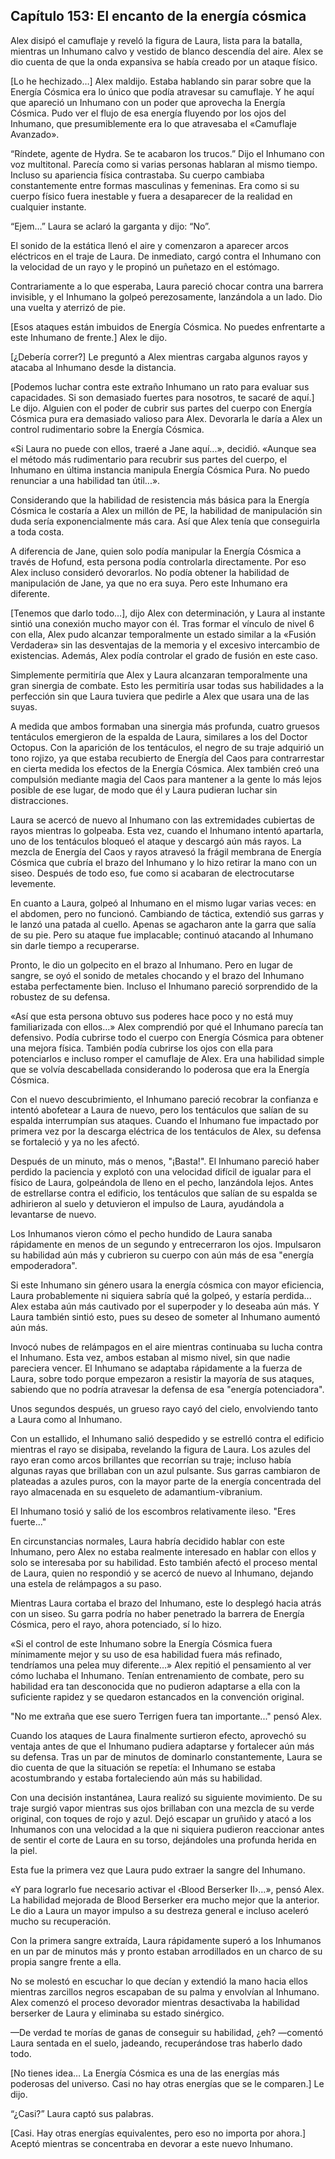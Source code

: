 
## Capítulo 153: El encanto de la energía cósmica


Alex disipó el camuflaje y reveló la figura de Laura, lista para la batalla, mientras un Inhumano calvo y vestido de blanco descendía del aire. Alex se dio cuenta de que la onda expansiva se había creado por un ataque físico.

[Lo he hechizado…] Alex maldijo. Estaba hablando sin parar sobre que la Energía Cósmica era lo único que podía atravesar su camuflaje. Y he aquí que apareció un Inhumano con un poder que aprovecha la Energía Cósmica. Pudo ver el flujo de esa energía fluyendo por los ojos del Inhumano, que presumiblemente era lo que atravesaba el «Camuflaje Avanzado».

“Ríndete, agente de Hydra. Se te acabaron los trucos.” Dijo el Inhumano con voz multitonal. Parecía como si varias personas hablaran al mismo tiempo. Incluso su apariencia física contrastaba. Su cuerpo cambiaba constantemente entre formas masculinas y femeninas. Era como si su cuerpo físico fuera inestable y fuera a desaparecer de la realidad en cualquier instante.

“Ejem…” Laura se aclaró la garganta y dijo: “No”.

El sonido de la estática llenó el aire y comenzaron a aparecer arcos eléctricos en el traje de Laura. De inmediato, cargó contra el Inhumano con la velocidad de un rayo y le propinó un puñetazo en el estómago.

Contrariamente a lo que esperaba, Laura pareció chocar contra una barrera invisible, y el Inhumano la golpeó perezosamente, lanzándola a un lado. Dio una vuelta y aterrizó de pie.

[Esos ataques están imbuidos de Energía Cósmica. No puedes enfrentarte a este Inhumano de frente.] Alex le dijo.

[¿Debería correr?] Le preguntó a Alex mientras cargaba algunos rayos y atacaba al Inhumano desde la distancia.

[Podemos luchar contra este extraño Inhumano un rato para evaluar sus capacidades. Si son demasiado fuertes para nosotros, te sacaré de aquí.] Le dijo. Alguien con el poder de cubrir sus partes del cuerpo con Energía Cósmica pura era demasiado valioso para Alex. Devorarla le daría a Alex un control rudimentario sobre la Energía Cósmica.

«Si Laura no puede con ellos, traeré a Jane aquí...», decidió. «Aunque sea el método más rudimentario para recubrir sus partes del cuerpo, el Inhumano en última instancia manipula Energía Cósmica Pura. No puedo renunciar a una habilidad tan útil...».

Considerando que la habilidad de resistencia más básica para la Energía Cósmica le costaría a Alex un millón de PE, la habilidad de manipulación sin duda sería exponencialmente más cara. Así que Alex tenía que conseguirla a toda costa.

A diferencia de Jane, quien solo podía manipular la Energía Cósmica a través de Hofund, esta persona podía controlarla directamente. Por eso Alex incluso consideró devorarlos. No podía obtener la habilidad de manipulación de Jane, ya que no era suya. Pero este Inhumano era diferente.

[Tenemos que darlo todo…], dijo Alex con determinación, y Laura al instante sintió una conexión mucho mayor con él. Tras formar el vínculo de nivel 6 con ella, Alex pudo alcanzar temporalmente un estado similar a la «Fusión Verdadera» sin las desventajas de la memoria y el excesivo intercambio de existencias. Además, Alex podía controlar el grado de fusión en este caso.

Simplemente permitiría que Alex y Laura alcanzaran temporalmente una gran sinergia de combate. Esto les permitiría usar todas sus habilidades a la perfección sin que Laura tuviera que pedirle a Alex que usara una de las suyas.

A medida que ambos formaban una sinergia más profunda, cuatro gruesos tentáculos emergieron de la espalda de Laura, similares a los del Doctor Octopus. Con la aparición de los tentáculos, el negro de su traje adquirió un tono rojizo, ya que estaba recubierto de Energía del Caos para contrarrestar en cierta medida los efectos de la Energía Cósmica. Alex también creó una compulsión mediante magia del Caos para mantener a la gente lo más lejos posible de ese lugar, de modo que él y Laura pudieran luchar sin distracciones.

Laura se acercó de nuevo al Inhumano con las extremidades cubiertas de rayos mientras lo golpeaba. Esta vez, cuando el Inhumano intentó apartarla, uno de los tentáculos bloqueó el ataque y descargó aún más rayos. La mezcla de Energía del Caos y rayos atravesó la frágil membrana de Energía Cósmica que cubría el brazo del Inhumano y lo hizo retirar la mano con un siseo. Después de todo eso, fue como si acabaran de electrocutarse levemente.

En cuanto a Laura, golpeó al Inhumano en el mismo lugar varias veces: en el abdomen, pero no funcionó. Cambiando de táctica, extendió sus garras y le lanzó una patada al cuello. Apenas se agacharon ante la garra que salía de su pie. Pero su ataque fue implacable; continuó atacando al Inhumano sin darle tiempo a recuperarse.

Pronto, le dio un golpecito en el brazo al Inhumano. Pero en lugar de sangre, se oyó el sonido de metales chocando y el brazo del Inhumano estaba perfectamente bien. Incluso el Inhumano pareció sorprendido de la robustez de su defensa.

«Así que esta persona obtuvo sus poderes hace poco y no está muy familiarizada con ellos…» Alex comprendió por qué el Inhumano parecía tan defensivo. Podía cubrirse todo el cuerpo con Energía Cósmica para obtener una mejora física. También podía cubrirse los ojos con ella para potenciarlos e incluso romper el camuflaje de Alex. Era una habilidad simple que se volvía descabellada considerando lo poderosa que era la Energía Cósmica.

Con el nuevo descubrimiento, el Inhumano pareció recobrar la confianza e intentó abofetear a Laura de nuevo, pero los tentáculos que salían de su espalda interrumpían sus ataques. Cuando el Inhumano fue impactado por primera vez por la descarga eléctrica de los tentáculos de Alex, su defensa se fortaleció y ya no les afectó.

Después de un minuto, más o menos, "¡Basta!". El Inhumano pareció haber perdido la paciencia y explotó con una velocidad difícil de igualar para el físico de Laura, golpeándola de lleno en el pecho, lanzándola lejos. Antes de estrellarse contra el edificio, los tentáculos que salían de su espalda se adhirieron al suelo y detuvieron el impulso de Laura, ayudándola a levantarse de nuevo.

Los Inhumanos vieron cómo el pecho hundido de Laura sanaba rápidamente en menos de un segundo y entrecerraron los ojos. Impulsaron su habilidad aún más y cubrieron su cuerpo con aún más de esa "energía empoderadora".

Si este Inhumano sin género usara la energía cósmica con mayor eficiencia, Laura probablemente ni siquiera sabría qué la golpeó, y estaría perdida... Alex estaba aún más cautivado por el superpoder y lo deseaba aún más. Y Laura también sintió esto, pues su deseo de someter al Inhumano aumentó aún más.

Invocó nubes de relámpagos en el aire mientras continuaba su lucha contra el Inhumano. Esta vez, ambos estaban al mismo nivel, sin que nadie pareciera vencer. El Inhumano se adaptaba rápidamente a la fuerza de Laura, sobre todo porque empezaron a resistir la mayoría de sus ataques, sabiendo que no podría atravesar la defensa de esa "energía potenciadora".

Unos segundos después, un grueso rayo cayó del cielo, envolviendo tanto a Laura como al Inhumano.

Con un estallido, el Inhumano salió despedido y se estrelló contra el edificio mientras el rayo se disipaba, revelando la figura de Laura. Los azules del rayo eran como arcos brillantes que recorrían su traje; incluso había algunas rayas que brillaban con un azul pulsante. Sus garras cambiaron de plateadas a azules puros, con la mayor parte de la energía concentrada del rayo almacenada en su esqueleto de adamantium-vibranium.

El Inhumano tosió y salió de los escombros relativamente ileso. "Eres fuerte..."

En circunstancias normales, Laura habría decidido hablar con este Inhumano, pero Alex no estaba realmente interesado en hablar con ellos y solo se interesaba por su habilidad. Esto también afectó el proceso mental de Laura, quien no respondió y se acercó de nuevo al Inhumano, dejando una estela de relámpagos a su paso.

Mientras Laura cortaba el brazo del Inhumano, este lo desplegó hacia atrás con un siseo. Su garra podría no haber penetrado la barrera de Energía Cósmica, pero el rayo, ahora potenciado, sí lo hizo.

«Si el control de este Inhumano sobre la Energía Cósmica fuera mínimamente mejor y su uso de esa habilidad fuera más refinado, tendríamos una pelea muy diferente…» Alex repitió el pensamiento al ver cómo luchaba el Inhumano. Tenían entrenamiento de combate, pero su habilidad era tan desconocida que no pudieron adaptarse a ella con la suficiente rapidez y se quedaron estancados en la convención original.

"No me extraña que ese suero Terrigen fuera tan importante..." pensó Alex.

Cuando los ataques de Laura finalmente surtieron efecto, aprovechó su ventaja antes de que el Inhumano pudiera adaptarse y fortalecer aún más su defensa. Tras un par de minutos de dominarlo constantemente, Laura se dio cuenta de que la situación se repetía: el Inhumano se estaba acostumbrando y estaba fortaleciendo aún más su habilidad.

Con una decisión instantánea, Laura realizó su siguiente movimiento. De su traje surgió vapor mientras sus ojos brillaban con una mezcla de su verde original, con toques de rojo y azul. Dejó escapar un gruñido y atacó a los Inhumanos con una velocidad a la que ni siquiera pudieron reaccionar antes de sentir el corte de Laura en su torso, dejándoles una profunda herida en la piel.

Esta fue la primera vez que Laura pudo extraer la sangre del Inhumano.

«Y para lograrlo fue necesario activar el ‹Blood Berserker II›…», pensó Alex. La habilidad mejorada de Blood Berserker era mucho mejor que la anterior. Le dio a Laura un mayor impulso a su destreza general e incluso aceleró mucho su recuperación.

Con la primera sangre extraída, Laura rápidamente superó a los Inhumanos en un par de minutos más y pronto estaban arrodillados en un charco de su propia sangre frente a ella.

No se molestó en escuchar lo que decían y extendió la mano hacia ellos mientras zarcillos negros escapaban de su palma y envolvían al Inhumano. Alex comenzó el proceso devorador mientras desactivaba la habilidad berserker de Laura y eliminaba su estado sinérgico.

—De verdad te morías de ganas de conseguir su habilidad, ¿eh? —comentó Laura sentada en el suelo, jadeando, recuperándose tras haberlo dado todo.

[No tienes idea… La Energía Cósmica es una de las energías más poderosas del universo. Casi no hay otras energías que se le comparen.] Le dijo.

“¿Casi?” Laura captó sus palabras.

[Casi. Hay otras energías equivalentes, pero eso no importa por ahora.] Aceptó mientras se concentraba en devorar a este nuevo Inhumano.
